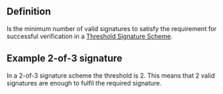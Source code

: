 ## Definition
Is the minimum number of valid signatures to satisfy the requirement for successful verification in a [Threshold Signature Scheme](threshold-signature-scheme.md).

## Example 2-of-3 signature
In a 2-of-3 signature scheme the threshold is 2. This means that 2 valid signatures are enough to fulfil the required signature.